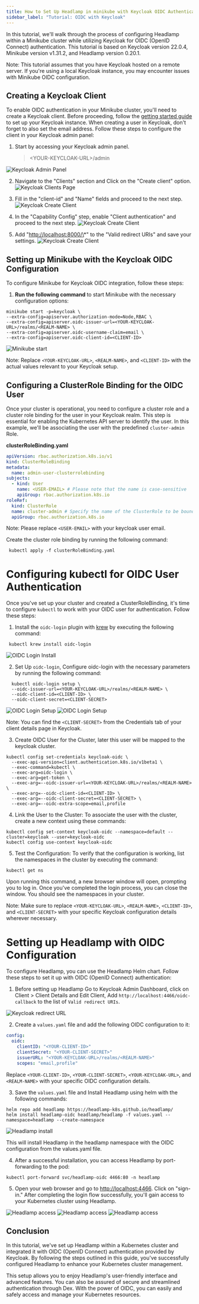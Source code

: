 ```yaml
---
title: How to Set Up Headlamp in minikube with Keycloak OIDC Authentication
sidebar_label: "Tutorial: OIDC with Keycloak"
---
```


In this tutorial, we'll walk through the process of configuring Headlamp within a Minikube cluster while utilizing Keycloak for OIDC (OpenID Connect) authentication. This tutorial is based on Keycloak version 22.0.4, Minikube version v1.31.2, and Headlamp version 0.20.1.

Note: This tutorial assumes that you have Keycloak hosted on a remote server. If you're using a local Keycloak instance, you may encounter issues with Minikube OIDC configuration.

## Creating a Keycloak Client

To enable OIDC authentication in your Minikube cluster, you'll need to create a Keycloak client. Before proceeding, follow the [getting started guide](https://www.keycloak.org/guides#getting-started) to set up your Keycloak instance. When creating a user in Keycloak, don't forget to also set the email address. Follow these steps to configure the client in your Keycloak admin panel:

1. Start by accessing your Keycloak admin panel.
   > \<YOUR-KEYCLOAK-URL\>/admin

![Keycloak Admin Panel](./keycloak-admin-panel.jpeg)

2. Navigate to the "Clients" section and Click on the "Create client" option.
   ![Keycloak Clients Page](./keycloak-clients-list.jpeg)

3. Fill in the "client-id" and "Name" fields and proceed to the next step.
   ![Keycloak Create Client](./keycloak-create-client1.jpeg)

4. In the "Capability Config" step, enable "Client authentication" and proceed to the next step.
   ![Keycloak Create Client](./keycloak-create-client2.jpeg)

5. Add "<http://localhost:8000/\>*" to the "Valid redirect URIs" and save your settings.
   ![Keycloak Create Client](./keycloak-create-client3.jpeg)

## Setting up Minikube with the Keycloak OIDC Configuration

To configure Minikube for Keycloak OIDC integration, follow these steps:

1. **Run the following command** to start Minikube with the necessary configuration options:

```shell
minikube start -p=keycloak \
--extra-config=apiserver.authorization-mode=Node,RBAC \
--extra-config=apiserver.oidc-issuer-url=<YOUR-KEYCLOAK-URL>/realms/<REALM-NAME> \
--extra-config=apiserver.oidc-username-claim=email \
--extra-config=apiserver.oidc-client-id=<CLIENT-ID>
```

![Minikube start](./minikube-start.jpg)

Note:
Replace `<YOUR-KEYCLOAK-URL>`, `<REALM-NAME>`, and `<CLIENT-ID>` with the actual values relevant to your Keycloak setup.

## Configuring a ClusterRole Binding for the OIDC User

Once your cluster is operational, you need to configure a cluster role and a cluster role binding for the user in your Keycloak realm. This step is essential for enabling the Kubernetes API server to identify the user. In this example, we'll be associating the user with the predefined `cluster-admin` Role.

**clusterRoleBinding.yaml**

```yaml
apiVersion: rbac.authorization.k8s.io/v1
kind: ClusterRoleBinding
metadata:
  name: admin-user-clusterrolebinding
subjects:
  - kind: User
    name: <USER-EMAIL> # Please note that the name is case-sensitive
    apiGroup: rbac.authorization.k8s.io
roleRef:
  kind: ClusterRole
  name: cluster-admin # Specify the name of the ClusterRole to be bound
  apiGroup: rbac.authorization.k8s.io
```

Note: Please replace `<USER-EMAIL>` with your keycloak user email.

Create the cluster role binding by running the following command:

```shell
 kubectl apply -f clusterRoleBinding.yaml
```

# Configuring kubectl for OIDC User Authentication

Once you've set up your cluster and created a ClusterRoleBinding, it's time to configure `kubectl` to work with your OIDC user for authentication. Follow these steps:

1. Install the `oidc-login` plugin with [krew](https://krew.sigs.k8s.io/docs/user-guide/quickstart/) by executing the following command:

```shell
 kubectl krew install oidc-login
```

![OIDC Login Install](./oidc-login-install.jpg)

2. Set Up `oidc-login`, Configure oidc-login with the necessary parameters by running the following command:

```shell
  kubectl oidc-login setup \
  --oidc-issuer-url=<YOUR-KEYCLOAK-URL>/realms/<REALM-NAME> \
  --oidc-client-id=<CLIENT-ID> \
  --oidc-client-secret=<CLIENT-SECRET>
```

![OIDC Login Setup](./oidc-login-setup1.jpg)
![OIDC Login Setup](./oidc-login-setup2.jpg)

Note: You can find the `<CLIENT-SECRET>` from the Credentials tab of your client details page in Keycloak.

3. Create OIDC User for the Cluster, later this user will be mapped to the keycloak cluster.

```shell
kubectl config set-credentials keycloak-oidc \
  --exec-api-version=client.authentication.k8s.io/v1beta1 \
  --exec-command=kubectl \
  --exec-arg=oidc-login \
  --exec-arg=get-token \
  --exec-arg=--oidc-issuer-url=<YOUR-KEYCLOAK-URL>/realms/<REALM-NAME> \
  --exec-arg=--oidc-client-id=<CLIENT-ID> \
  --exec-arg=--oidc-client-secret=<CLIENT-SECRET> \
  --exec-arg=--oidc-extra-scope=email,profile
```

4. Link the User to the Cluster: To associate the user with the cluster, create a new context using these commands:

```shell
kubectl config set-context keycloak-oidc --namespace=default --cluster=keycloak --user=keycloak-oidc
kubectl config use-context keycloak-oidc
```

5. Test the Configuration: To verify that the configuration is working, list the namespaces in the cluster by executing the command:

```shell
kubectl get ns
```

Upon running this command, a new browser window will open, prompting you to log in. Once you've completed the login process, you can close the window. You should see the namespaces in your cluster.

Note: Make sure to replace `<YOUR-KEYCLOAK-URL>`, `<REALM-NAME>`, `<CLIENT-ID>`, and `<CLIENT-SECRET>` with your specific Keycloak configuration details wherever necessary.

# Setting up Headlamp with OIDC Configuration

To configure Headlamp, you can use the Headlamp Helm chart. Follow these steps to set it up with OIDC (OpenID Connect) authentication:

1. Before setting up Headlamp Go to Keycloak Admin Dashboard, click on Client > Client Details and Edit Client, Add `http://localhost:4466/oidc-callback` to the list of `Valid redirect URIs`.

![Keycloak redirect URL](./keycloak-redirect.jpeg)

2. Create a `values.yaml` file and add the following OIDC configuration to it:

```yaml
config:
  oidc:
    clientID: "<YOUR-CLIENT-ID>"
    clientSecret: "<YOUR-CLIENT-SECRET>"
    issuerURL: "<YOUR-KEYCLOAK-URL>/realms/<REALM-NAME>"
    scopes: "email,profile"
```

Replace `<YOUR-CLIENT-ID>`, `<YOUR-CLIENT-SECRET>`, `<YOUR-KEYCLOAK-URL>`, and `<REALM-NAME>` with your specific OIDC configuration details.

3. Save the `values.yaml` file and Install Headlamp using helm with the following commands:

```shell
helm repo add headlamp https://headlamp-k8s.github.io/headlamp/
helm install headlamp-oidc headlamp/headlamp -f values.yaml --namespace=headlamp --create-namespace
```

![Headlamp install](./headlamp-install.jpg)

This will install Headlamp in the headlamp namespace with the OIDC configuration from the values.yaml file.

4. After a successful installation, you can access Headlamp by port-forwarding to the pod:

```shell
kubectl port-forward svc/headlamp-oidc 4466:80 -n headlamp
```

5. Open your web browser and go to <http://localhost:4466>. Click on "sign-in." After completing the login flow successfully, you'll gain access to your Kubernetes cluster using Headlamp.

![Headlamp access](./headlamp-access1.jpg)
![Headlamp access](./headlamp-access2.jpg)
![Headlamp access](./headlamp-access3.jpg)

## Conclusion

In this tutorial, we've set up Headlamp within a Kubernetes cluster and integrated it with OIDC (OpenID Connect) authentication provided by Keycloak. By following the steps outlined in this guide, you've successfully configured Headlamp to enhance your Kubernetes cluster management.

This setup allows you to enjoy Headlamp's user-friendly interface and advanced features. You can also be assured of secure and streamlined authentication through Dex. With the power of OIDC, you can easily and safely access and manage your Kubernetes resources.
